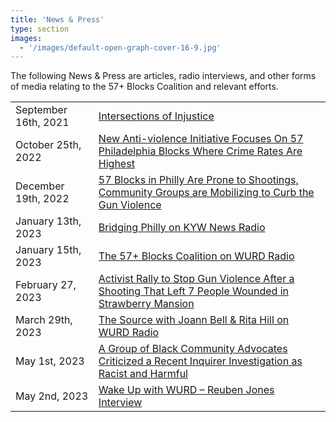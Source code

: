 ```yaml
---
title: 'News & Press'
type: section
images:
  - '/images/default-open-graph-cover-16-9.jpg'
---
```


The following News & Press are articles, radio interviews, and other forms of
media relating to the 57+ Blocks Coalition and relevant efforts.

<div class='js-anchor-target-blank'>

|     |   |
|---------|------|
|September 16th, 2021| [Intersections of Injustice][inquirer-20210916]
|October 25th, 2022| [New Anti-violence Initiative Focuses On 57 Philadelphia Blocks Where Crime Rates Are Highest][fox29-20221025-web]
|December 19th, 2022| [57 Blocks in Philly Are Prone to Shootings, Community Groups are Mobilizing to Curb the Gun Violence][whyy-20221219]
|January 13th, 2023 | [Bridging Philly on KYW News Radio][kyw-newsradio-20230113]
|January 15th, 2023 | [The 57+ Blocks Coalition on WURD Radio][wurd-20230115]
|February 27, 2023 | [Activist Rally to Stop Gun Violence After a Shooting That Left 7 People Wounded in Strawberry Mansion][inquirer-20230227]
|March 29th, 2023 | [The Source with Joann Bell & Rita Hill on WURD Radio][wurd-20230329]
|May 1st, 2023 | [A Group of Black Community Advocates Criticized a Recent Inquirer Investigation as Racist and Harmful][inquirer-20230501]
|May 2nd, 2023 | [Wake Up with WURD – Reuben Jones Interview][wurd-20230502]

</div>


[wurd-20230329]: https://soundcloud.com/onwurd/the-source-w-joann-bell-rita-hall-school-district-building-live-broadcast-32923
[inquirer-20230227]: https://www.inquirer.com/news/philadelphia/strawberry-mansion-shooting-gun-violence-rally-20230227.html
[wurd-20230115]: https://soundcloud.com/onwurd/ecowurd-11323-57-blocks-initiative
[kyw-newsradio-20230113]: https://www.audacy.com/podcasts/bridging-philly-8495
[whyy-20221219]: https://whyy.org/articles/57-blocks-philly-gun-violence/
[fox29-20221025-video]: https://www.youtube.com/watch?v=8EGpWUSR7zM
[fox29-20221025-web]: https://www.fox29.com/news/new-anti-violence-initiative-focuses-on-57-blocks-where-crime-rates-are-highest
[inquirer-20210916]: https://www.inquirer.com/news/a/philadelphia-shootings-homicides-redlining-kensington-20210916.html
[inquirer-20230501]: https://www.inquirer.com/news/philadelphia-antiviolence-grant-money-criticism-black-advocates-20230501.html
[wurd-20230502]: https://soundcloud.com/onwurd/wake-up-with-wurd-522023-reuben-jones
